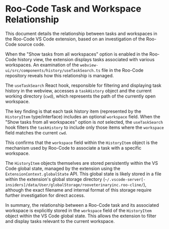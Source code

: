 # Roo-Code Task and Workspace Relationship

This document details the relationship between tasks and workspaces in the Roo-Code VS Code extension, based on an investigation of the Roo-Code source code.

When the "Show tasks from all workspaces" option is enabled in the Roo-Code history view, the extension displays tasks associated with various workspaces. An examination of the `webview-ui/src/components/history/useTaskSearch.ts` file in the Roo-Code repository reveals how this relationship is managed.

The `useTaskSearch` React hook, responsible for filtering and displaying task history in the webview, accesses a `taskHistory` object and the current working directory (`cwd`), which represents the path of the currently open workspace.

The key finding is that each task history item (represented by the `HistoryItem` type/interface) includes an optional `workspace` field. When the "Show tasks from all workspaces" option is *not* selected, the `useTaskSearch` hook filters the `taskHistory` to include only those items where the `workspace` field matches the current `cwd`.

This confirms that the `workspace` field within the `HistoryItem` object is the mechanism used by Roo-Code to associate a task with a specific workspace.

The `HistoryItem` objects themselves are stored persistently within the VS Code global state, managed by the extension using the `ExtensionContext.globalState` API. This global state is likely stored in a file within the extension's global storage directory (`~/.vscode-server[-insiders]/data/User/globalStorage/rooveterinaryinc.roo-cline/`), although the exact filename and internal format of this storage require further investigation for direct access.

In summary, the relationship between a Roo-Code task and its associated workspace is explicitly stored in the `workspace` field of the `HistoryItem` object within the VS Code global state. This allows the extension to filter and display tasks relevant to the current workspace.